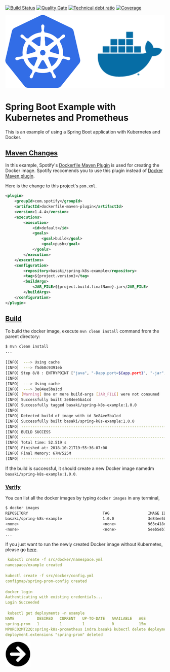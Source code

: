 [![Build Status][travis-badge]][travis-badge-url]
[![Quality Gate][sonarqube-badge]][sonarqube-badge-url] 
[![Technical debt ratio][technical-debt-ratio-badge]][technical-debt-ratio-badge-url] 
[![Coverage][coverage-badge]][coverage-badge-url]

![](./img/kubernetes-docker.svg)
 
Spring Boot Example with Kubernetes and Prometheus
======================================================
This is an example of using a Spring Boot application with Kubernetes and Docker. 

## [Maven Changes](#maven-changes)
In this example, Spotify's [Dockerfile Maven Plugin](https://github.com/spotify/dockerfile-maven) 
is used for creating the Docker image. Spotify reccomends you to use this plugin 
instead of [Docker Maven plugin](https://github.com/spotify/docker-maven-plugin).

Here is the change to this project's `pom.xml`.

```xml
<plugin>
    <groupId>com.spotify</groupId>
    <artifactId>dockerfile-maven-plugin</artifactId>
    <version>1.4.4</version>
    <executions>
        <execution>
            <id>default</id>
            <goals>
                <goal>build</goal>
                <goal>push</goal>
            </goals>
        </execution>
    </executions>
    <configuration>
        <repository>basaki/spring-k8s-example</repository>
        <tag>${project.version}</tag>
        <buildArgs>
            <JAR_FILE>${project.build.finalName}.jar</JAR_FILE>
        </buildArgs>
    </configuration>
</plugin>
```

## [Build](#build)
To build the docker image, execute `mvn clean install` command from the parent directory:

``` bash
$ mvn clean install
...

[INFO]  ---> Using cache
[INFO]  ---> f5d60c9391eb
[INFO] Step 8/8 : ENTRYPOINT ["java", "-Dapp.port=${app.port}", "-jar","/app.jar"]
[INFO] 
[INFO]  ---> Using cache
[INFO]  ---> 3e84ee5ba1cd
[INFO] [Warning] One or more build-args [JAR_FILE] were not consumed
[INFO] Successfully built 3e84ee5ba1cd
[INFO] Successfully tagged basaki/spring-k8s-example:1.0.0
[INFO] 
[INFO] Detected build of image with id 3e84ee5ba1cd
[INFO] Successfully built basaki/spring-k8s-example:1.0.0
[INFO] ------------------------------------------------------------------------
[INFO] BUILD SUCCESS
[INFO] ------------------------------------------------------------------------
[INFO] Total time: 52.519 s
[INFO] Finished at: 2018-10-21T19:55:36-07:00
[INFO] Final Memory: 67M/525M
[INFO] ------------------------------------------------------------------------
```

If the build is successful, it should create a new Docker image namedm 
`basaki/spring-k8s-example:1.0.0`.

### [Verify](#verify)
You can list all the docker images by typing `docker images` in any terminal,

```bash
$ docker images 
REPOSITORY                                 TAG                 IMAGE ID            CREATED             SIZE
basaki/spring-k8s-example                  1.0.0               3e84ee5ba1cd        10 minutes ago      532MB
<none>                                     <none>              963c418de905        14 minutes ago      532MB
<none>                                     <none>              5eeb5eb716b4        29 minutes ago      532MB
...
```

If you just want to run the newly created Docker image without Kubernetes, 
please go [here](docs/docker.md).

```yaml
 kubectl create -f src/docker/namespace.yml 
namespace/example created

kubectl create -f src/docker/config.yml 
configmap/spring-prom-config created

docker login
Authenticating with existing credentials...
Login Succeeded

 kubectl get deployments -n example
NAME          DESIRED   CURRENT   UP-TO-DATE   AVAILABLE   AGE
spring-prom   1         1         1            0           15m
MPORC02MT22Q:spring-k8s-prometheus indra.basak$ kubectl delete deployment spring-prom -n example
deployment.extensions "spring-prom" deleted


```
 
 [![](./img/arrow-circle-right.svg)](./docs/docker.md)

[travis-badge]: https://travis-ci.org/indrabasak/spring-k8s-example.svg?branch=master
[travis-badge-url]: https://travis-ci.org/indrabasak/spring-k8s-example/

[sonarqube-badge]: https://sonarcloud.io/api/project_badges/measure?project=com.basaki%3Aspring-k8s-example&metric=alert_status
[sonarqube-badge-url]: https://sonarcloud.io/dashboard/index/com.basaki:spring-k8s-example 

[technical-debt-ratio-badge]: https://sonarcloud.io/api/project_badges/measure?project=com.basaki%3Aspring-k8s-example&metric=sqale_index
[technical-debt-ratio-badge-url]: https://sonarcloud.io/dashboard/index/com.basaki:spring-k8s-example 

[coverage-badge]: https://sonarcloud.io/api/project_badges/measure?project=com.basaki%3Aspring-k8s-example&metric=coverage
[coverage-badge-url]: https://sonarcloud.io/dashboard/index/com.basaki:spring-k8s-example

